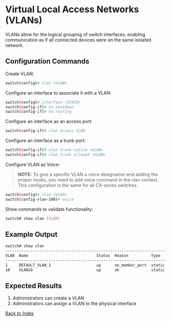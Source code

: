 # Virtual Local Access Networks (VLANs) 

VLANs allow for the logical grouping of switch interfaces, enabling communication as if all connected devices were on the same isolated network. 


## Configuration Commands

Create VLAN: 

```bash
switch(config)# vlan <VLAN> 
```

Configure an interface to associate it with a VLAN: 

```bash
switch(config)# interface <IFACE> 
switch(config-if)# no shutdown 
switch(config-if)# no routing
```

Configure an interface as an access port:

```bash
switch(config-if)# vlan access VLAN 
```

Configure an interface as a trunk port: 

```bash
switch(config-if)# vlan trunk native <VLAN> 
switch(config-if)# vlan trunk allowed <VLAN> 
```

Configure VLAN as Voice: 

> **NOTE:** To give a specific VLAN a voice designation and adding the proper hooks, you need to add voice command in the vlan context. This configuration is the same for all CX-series switches.

```bash
switch(config)# vlan <VLAN> 
switch(config-vlan-100)# voice 
```

Show commands to validate functionality:  

```bash
switch# show vlan [VLAN]
```

## Example Output 

```bash
switch# show vlan
--------------------------------------------------------------------------------------
VLAN  Name                              Status  Reason          Type      Interfaces
--------------------------------------------------------------------------------------
1     DEFAULT_VLAN_1                    up      no_member_port  static    1/1/2
10    VLAN10                            up      ok              static    1/1/1-1/1/2
```

## Expected Results 

1. Administrators can create a VLAN
1. Administrators can assign a VLAN to the physical interface 


[Back to Index](../index.md)
